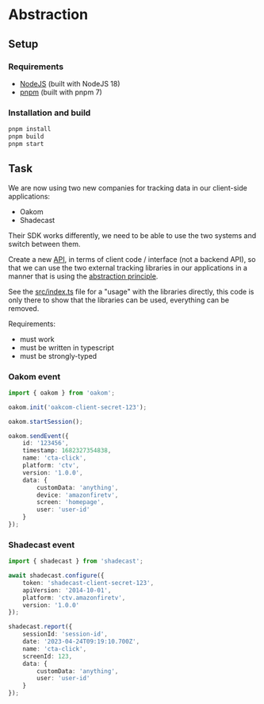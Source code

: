 # Abstraction

## Setup

### Requirements

- [NodeJS](https://nodejs.org/) (built with NodeJS 18)
- [pnpm](https://pnpm.io/) (built with pnpm 7)

### Installation and build

```sh
pnpm install
pnpm build
pnpm start
```

## Task

We are now using two new companies for tracking data in our client-side applications:

- Oakom
- Shadecast

Their SDK works differently, we need to be able to use the two systems and switch between them.

Create a new [API](https://en.wikipedia.org/wiki/API), in terms of client code / interface (not a backend API), so that we can use the two external tracking libraries in our applications in a manner that is using the [abstraction principle](https://en.wikipedia.org/wiki/Abstraction_principle_(computer_programming)).

See the [src/index.ts](./src/index.ts) file for a "usage" with the libraries directly, this code is only there to show that the libraries can be used, everything can be removed.

Requirements:

- must work
- must be written in typescript
- must be strongly-typed

### Oakom event

```ts
import { oakom } from 'oakom';

oakom.init('oakcom-client-secret-123');

oakom.startSession();

oakom.sendEvent({
    id: '123456',
    timestamp: 1682327354838,
    name: 'cta-click',
    platform: 'ctv',
    version: '1.0.0',
    data: {
        customData: 'anything',
        device: 'amazonfiretv',
        screen: 'homepage',
        user: 'user-id'
    }
});
```

### Shadecast event

```ts
import { shadecast } from 'shadecast';

await shadecast.configure({
    token: 'shadecast-client-secret-123',
    apiVersion: '2014-10-01',
    platform: 'ctv.amazonfiretv',
    version: '1.0.0'
});

shadecast.report({
    sessionId: 'session-id',
    date: '2023-04-24T09:19:10.700Z',
    name: 'cta-click',
    screenId: 123,
    data: {
        customData: 'anything',
        user: 'user-id'
    }
});
```
